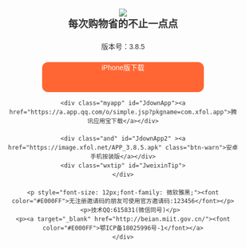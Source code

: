 <html lang="en">
<head>
<meta charset="UTF-8">
	<meta name="viewport" content="width=device-width,initial-scale=1.0">
	<title>会省钱 - 返利APP</title>
	<meta name="keywords" content="会省钱,返利网,返利网官网,返利网登录,淘宝网 返利,淘宝返利,51返利,超级返,导购,购物省钱,网购省钱,海淘返利,京东返利,返钱,省钱,网购,优惠" />
      <meta name="description" content="会省钱是电商导购特卖平台，专注返利多年，现有合作伙伴包括天猫、淘宝、京东、拼多多、蘑菇街、唯品会等多家电商网站，以及20000多个知名品牌店铺！" />
	<link rel="stylesheet" type="text/css" href="image/style.css">
	<style type="text/css">
	*{margin:0; padding: 0;}
	body{font:normal 14px/1.5 Arial,Microsoft Yahei; color:#333;}
	.example{padding: 20px; left:32%;}
	.example img{ margin: 0 auto;}
	.example h2{ font-size:20px; font-weight:bold; margin:0; padding:0;}
	.example p{margin: 20px 0;}
	a{display: inline-block; /*background: #61B3E6;*/ color:#fff; padding: 0 10px; border-radius: 4px; text-align: center; margin: 0 5px; line-height: 22px; font-size: 14px; text-decoration: none;}
	/*a.btn-warn{background: #F0AD4E;}*/
	a:hover{opacity: 0.8;}
	/*核心css*/
		.wxtip{background: rgba(0,0,0,0.8); text-align: center; position: fixed; left:0; top: 0; width: 100%; height: 100%; z-index: 998; display: none;}
		.wxtip-icon{width: 52px; height: 67px; background: url(image/weixin-tip.png) no-repeat; display: block; position: absolute; right: 30px; top: 20px;}
		.wxtip-txt{padding-top: 107px; color: #fff; font-size: 16px; line-height: 1.5;}
		.tips_center{width:86%;margin:0 auto;margin-top:20%;margin-bottom:6%}.tips_center img{width:100%}.tips_bottom{position:absolute;width:100%}.tips_bottom_1{width:18%;margin-left:41%;margin-bottom:2%}.tips_bottom_1 img{width:100%}.tips_bottom_2{width:36%;margin-left:32%}.tips_bottom_2 img{width:100%}.device{background:#01ce9b;position:absolute;width:100%;height:100%}.abodytips{position:absolute;top:0;left:0;height:100%;width:100%;background:url(image/alltips.png) #333; opacity: 0.9; background-size:100% 100%;z-index:10;display:none;cursor:pointer} #iknown{ background:none;}
		#JdownApp { text-align:center;border-radius:12px; margin-bottom:13px;}
		#JdownApp2 {text-align:center;border-radius:12px;}
		.myapp{ width:70%; height:60px; background:#009933; line-height:60px;}
		.and{ width:70%; height:60px; background:#8A2BE2; line-height:60px;}
		.ios{ width:70%; height:60px; line-height:60px; background:#F63}.jieshao{ margin:70px 0 8px 0;}
		.jieshao span{ text-align:left; width:10%;}.jieshao p{color:#CCC}
	</style>
</head>

<script>
  function is_wechat_client(){  
      var ua = navigator.userAgent.toLowerCase();  
      if(ua.match(/MicroMessenger/i)=="micromessenger"){  
         document.getElementById("alltip").style.display="block"; 
      }else{  
      }
    var u = navigator.userAgent, app = navigator.appVersion;
    var isAndroid = u.indexOf('Android') > -1 || u.indexOf('Linux') > -1; //g
    var isIOS = !!u.match(/\(i[^;]+;( U;)? CPU.+Mac OS X/); //ios终端
    if (isAndroid) {
     document.getElementById("androidtips").style.display="block";
	 document.getElementById("iostips").style.display="none";
    }
    if (isIOS) {
     document.getElementById("androidtips").style.display="none";
	 document.getElementById("iostips").style.display="block";　　　
    }
  }  
   function hide1(){ 
   document.getElementById("alltip").style.display="none";
  }  
</script> 

<body onload="is_wechat_client()">
    <div class="abodytips" id="alltip" style="display: none;"> 
    <div class="tips_center">
    <img src="https://img.alicdn.com/imgextra/i3/1101169836/O1CN01HQokLj2MWwId86aPA_!!1101169836.png" id="androidtips" style="display:none;">
    <img src="https://img.alicdn.com/imgextra/i4/1101169836/O1CN01vAG53o2MWwId883pk_!!1101169836.png" id="iostips">
    <img src="https://img.alicdn.com/imgextra/i2/1101169836/O1CN016yjJ552MWwId4QXVA_!!1101169836.png" id="tips3" style="display:none;"></div>
<div class="tips_bottom">
 <div class="tips_bottom_2"><a href="javascript:void(0)"  id="iknown" onClick="hide1()"><img src="image/zhi.png"></a></div>
</div>
  </div>
<div class="example" align="center">
	<img src="https://img.alicdn.com/imgextra/i1/1101169836/O1CN01ab9x6k2MWwIZs6rGe_!!1101169836.png">
	<h2>每次购物省的不止一点点</h2>
	<p>版本号：3.8.5</p>
	<div class="ios" id="JdownApp"><a href="https://apps.apple.com/cn/app/id1491631321">iPhone版下载</a></div>

	<div class="myapp" id="JdownApp"><a href="https://a.app.qq.com/o/simple.jsp?pkgname=com.xfol.app">腾讯应用宝下载</a></div>

    <div class="and" id="JdownApp2" ><a href="https://image.xfol.net/APP_3.8.5.apk" class="btn-warn">安卓手机按装版</a></div>
	<div class="wxtip" id="JweixinTip">
	</div>

    <p style="font-size: 12px;font-family: 微软雅黑;"><font color="#E000FF">无注册邀请码的朋友可使用官方邀请码:123456</font></p>
        <p>技术QQ:615831(微信同号)</p>
    <p><a target="_blank" href="http://beian.miit.gov.cn/"><font color="#E000FF">鄂ICP备18025996号-1</font></a>
    </div>
</div>
<script type="text/javascript">

function weixinTip(ele){
var ua = navigator.userAgent;
var isWeixin = !!/MicroMessenger/i.test(ua);
if(isWeixin){
	ele.onclick=function(e){
		window.event? window.event.returnValue = false : e.preventDefault();
		document.getElementById('alltip').style.display='block';
	}
	document.getElementById('alltip').onclick=function(){
		this.style.display='none';
	}
}
}
//var btn1 = document.getElementById('JdownApp');//下载一
//weixinTip(btn1);
var btn2 = document.getElementById('JdownApp2'); //下载二
weixinTip(btn2);
</script>
</body>
</html>
